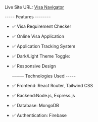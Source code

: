  

 Live Site URL: [Visa Navigator]()  



  
  ----- Features  --------


- ✅ Visa Requirement Checker
- ✅ Online Visa Application  
- ✅ Application Tracking System
- ✅ Dark/Light Theme Toggle:  
- ✅ Responsive Design

  ------ Technologies Used -----

- ✅ Frontend: React Router, Tailwind CSS  
- ✅ Backend:Node.js, Express.js  
- ✅ Database: MongoDB  
- ✅ Authentication: Firebase  


